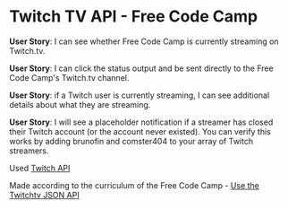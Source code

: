 # Twitch TV API - Free Code Camp

<strong>User Story</strong>: I can see whether Free Code Camp is currently streaming on Twitch.tv.

<strong>User Story</strong>: I can click the status output and be sent directly to the Free Code Camp's Twitch.tv channel.

<strong>User Story</strong>: if a Twitch user is currently streaming, I can see additional details about what they are streaming.

<strong>User Story</strong>: I will see a placeholder notification if a streamer has closed their Twitch account (or the account never existed). You can verify this works by adding brunofin and comster404 to your array of Twitch streamers.

Used <a href="https://github.com/justintv/Twitch-API/blob/master/v3_resources/streams.md#get-streamschannel">Twitch API</a>

Made according to the curriculum of the Free Code Camp - <a href="http://www.freecodecamp.com/challenges/use-the-twitchtv-json-api">Use the Twitchtv JSON API</a>
